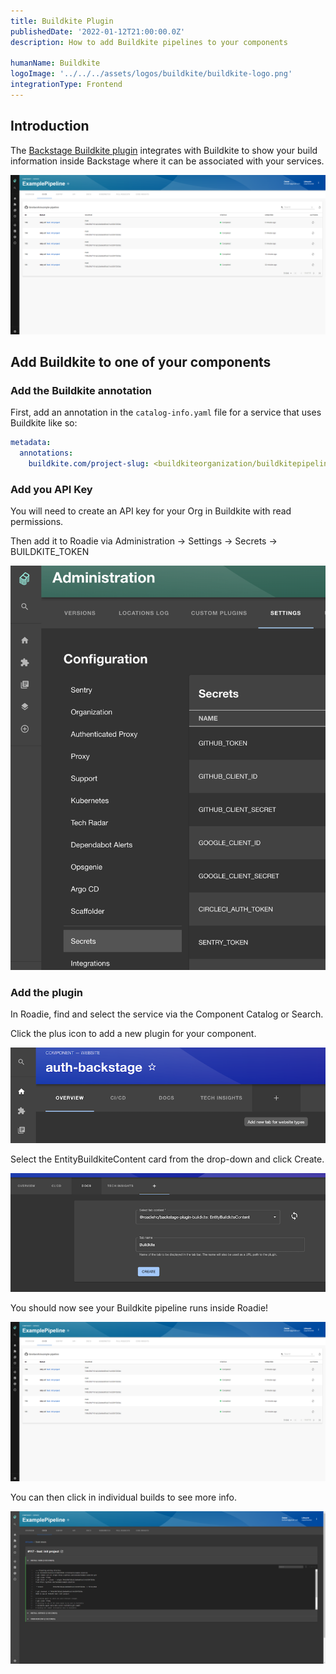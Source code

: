 ```yaml
---
title: Buildkite Plugin
publishedDate: '2022-01-12T21:00:00.0Z'
description: How to add Buildkite pipelines to your components

humanName: Buildkite
logoImage: '../../../assets/logos/buildkite/buildkite-logo.png'
integrationType: Frontend
---
```


## Introduction

The [Backstage Buildkite plugin](https://roadie.io/backstage/plugins/buildkite/) integrates with Buildkite to show your build information inside Backstage where it can be associated with your services.

![buildkite-plugin-overview.png](buildkite-plugin-overview.png)

## Add Buildkite to one of your components

### Add the Buildkite annotation
First, add an annotation in the `catalog-info.yaml` file for a service that uses Buildkite like so: 
```yaml
metadata:
  annotations:
    buildkite.com/project-slug: <buildkiteorganization/buildkitepipeline>
```

### Add you API Key
You will need to create an API key for your Org in Buildkite with read permissions.

Then add it to Roadie via Administration -> Settings -> Secrets -> BUILDKITE_TOKEN

![Add BUILDKITE_TOKEN to Secrets in Settings Page](./add-secrets.png)

### Add the plugin
In Roadie, find and select the service via the Component Catalog or Search.

Click the plus icon to add a new plugin for your component.

![Add the plugin](./add-plugin.png)

Select the EntityBuildkiteContent card from the drop-down and click Create.

![add-buildkite-content.png](./add-buildkite-content.png)

You should now see your Buildkite pipeline runs inside Roadie!

![View all builds in buildkite plugin](./buildkite-plugin-overview.png)

You can then click in individual builds to see more info. 

![View single build in buildkite plugin](./buildkite-plugin-build.png)

